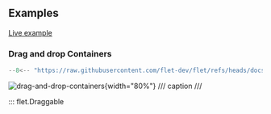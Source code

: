## Examples

[Live example](https://flet-controls-gallery.fly.dev/utility/draggable)

### Drag and drop Containers

```python
--8<-- "https://raw.githubusercontent.com/flet-dev/flet/refs/heads/docs/fix-links/sdk/python/examples/controls/drag-target-and-draggable/drag-and-drop-containers.py"
```

![drag-and-drop-containers](https://raw.githubusercontent.com/flet-dev/flet/docs/fix-links/sdk/python/examples/controls/drag-target-and-draggable/media/drag-and-drop-containers.gif){width="80%"}
/// caption
///

::: flet.Draggable
